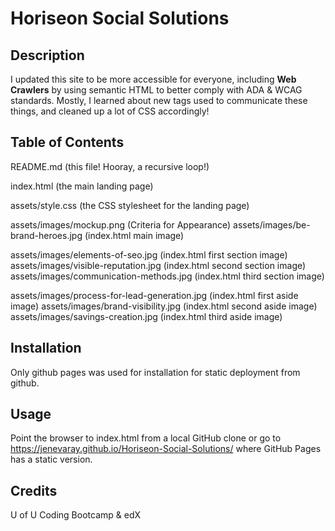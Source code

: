# Horiseon Social Solutions

## Description

I updated this site to be more accessible for everyone, including **Web Crawlers** by using semantic HTML to better comply with ADA & WCAG standards.  Mostly, I learned about new tags used to communicate these things, and cleaned up a lot of CSS accordingly!

## Table of Contents

README.md (this file!  Hooray, a recursive loop!)

index.html (the main landing page)

assets/style.css (the CSS stylesheet for the landing page)

assets/images/mockup.png                      (Criteria for Appearance)
assets/images/be-brand-heroes.jpg             (index.html main image)
      
assets/images/elements-of-seo.jpg             (index.html first section image)
assets/images/visible-reputation.jpg          (index.html second section image)
assets/images/communication-methods.jpg       (index.html third section image)

assets/images/process-for-lead-generation.jpg (index.html first aside image)
assets/images/brand-visibility.jpg            (index.html second aside image)
assets/images/savings-creation.jpg            (index.html third aside image)

## Installation

Only github pages was used for installation for static deployment from github.

## Usage

Point the browser to index.html from a local GitHub clone or go to https://jenevaray.github.io/Horiseon-Social-Solutions/ where GitHub Pages has a static version.

## Credits

U of U Coding Bootcamp & edX
